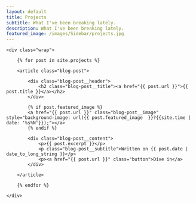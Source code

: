 ```yaml
---
layout: default
title: Projects
subtitle: What I've been breaking lately.
description: What I've been breaking lately.
featured_image: /images/Sidebar/projects.jpg
---
```


<section class="blog single">

	<div class="wrap">

		{% for post in site.projects %}

		<article class="blog-post">

			<div class="blog-post__header">
				<h2 class="blog-post__title"><a href="{{ post.url }}">{{ post.title }}</a></h2>
			</div>

			{% if post.featured_image %}
			<a href="{{ post.url }}" class="blog-post__image" style="background-image: url({{ post.featured_image  }}?{{site.time | date: '%s%N'}});"></a>
			{% endif %}

			<div class="blog-post__content">
				<p>{{ post.excerpt }}</p>
				<p class="blog-post__subtitle">Written on {{ post.date | date_to_long_string }}</p>
				<p><a href="{{ post.url }}" class="button">Dive in</a>
			</div>

		</article>

		{% endfor %}

	</div>

</section>
